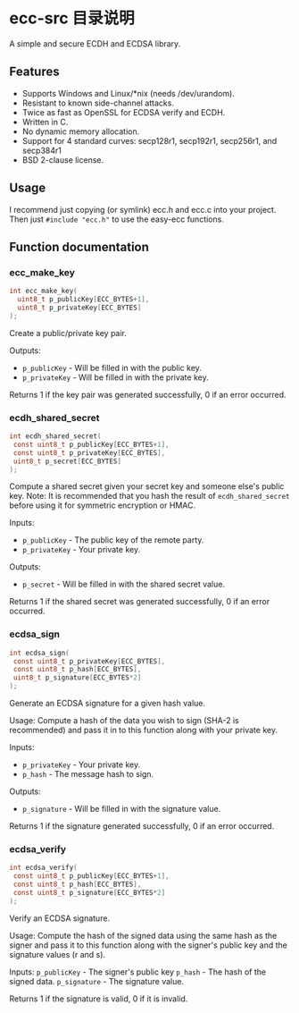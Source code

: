 # ecc-src 目录说明

A simple and secure ECDH and ECDSA library.

## Features

- Supports Windows and Linux/\*nix (needs /dev/urandom).
- Resistant to known side-channel attacks.
- Twice as fast as OpenSSL for ECDSA verify and ECDH.
- Written in C.
- No dynamic memory allocation.
- Support for 4 standard curves: secp128r1, secp192r1, secp256r1, and secp384r1
- BSD 2-clause license.

## Usage

I recommend just copying (or symlink) ecc.h and ecc.c into your project. Then just `#include "ecc.h"` to use the easy-ecc functions.

## Function documentation

### ecc_make_key

```c
int ecc_make_key(
  uint8_t p_publicKey[ECC_BYTES+1],
  uint8_t p_privateKey[ECC_BYTES]
);
```

Create a public/private key pair.

Outputs:

- `p_publicKey` - Will be filled in with the public key.
- `p_privateKey` - Will be filled in with the private key.

Returns 1 if the key pair was generated successfully, 0 if an error occurred.

### ecdh_shared_secret

```c
int ecdh_shared_secret(
 const uint8_t p_publicKey[ECC_BYTES+1],
 const uint8_t p_privateKey[ECC_BYTES],
 uint8_t p_secret[ECC_BYTES]
);
```

Compute a shared secret given your secret key and someone else's public key.
Note: It is recommended that you hash the result of `ecdh_shared_secret` before using it for symmetric encryption or HMAC.

Inputs:

- `p_publicKey` - The public key of the remote party.
- `p_privateKey` - Your private key.

Outputs:

- `p_secret` - Will be filled in with the shared secret value.

Returns 1 if the shared secret was generated successfully, 0 if an error occurred.

### ecdsa_sign

```c
int ecdsa_sign(
 const uint8_t p_privateKey[ECC_BYTES],
 const uint8_t p_hash[ECC_BYTES],
 uint8_t p_signature[ECC_BYTES*2]
);
```

Generate an ECDSA signature for a given hash value.

Usage: Compute a hash of the data you wish to sign (SHA-2 is recommended) and pass it in to
this function along with your private key.

Inputs:

- `p_privateKey` - Your private key.
- `p_hash` - The message hash to sign.

Outputs:

- `p_signature` - Will be filled in with the signature value.

Returns 1 if the signature generated successfully, 0 if an error occurred.

### ecdsa_verify

```c
int ecdsa_verify(
 const uint8_t p_publicKey[ECC_BYTES+1],
 const uint8_t p_hash[ECC_BYTES],
 const uint8_t p_signature[ECC_BYTES*2]
);
```

Verify an ECDSA signature.

Usage: Compute the hash of the signed data using the same hash as the signer and
pass it to this function along with the signer's public key and the signature values (r and s).

Inputs:
`p_publicKey` - The signer's public key
`p_hash` - The hash of the signed data.
`p_signature` - The signature value.

Returns 1 if the signature is valid, 0 if it is invalid.
